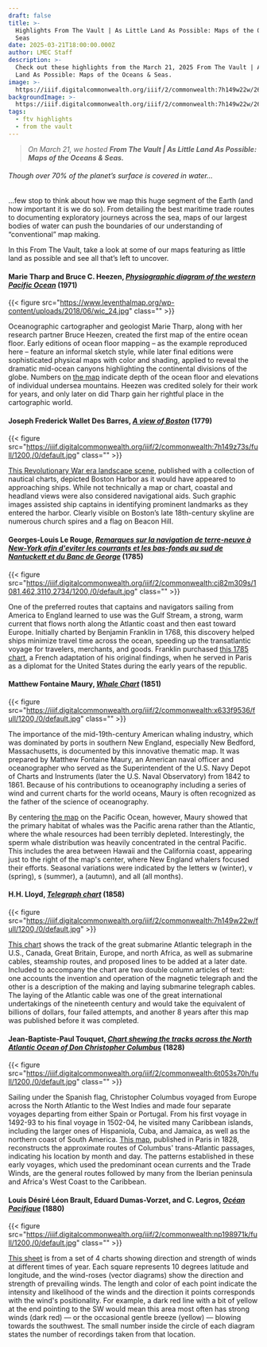 ```yaml
---
draft: false
title: >-
  Highlights From The Vault | As Little Land As Possible: Maps of the Oceans &
  Seas
date: 2025-03-21T18:00:00.000Z
author: LMEC Staff
description: >-
  Check out these highlights from the March 21, 2025 From The Vault | As Little
  Land As Possible: Maps of the Oceans & Seas.
image: >-
  https://iiif.digitalcommonwealth.org/iiif/2/commonwealth:7h149w22w/263,806,4013,1737/1200,/0/default.jpg
backgroundImage: >-
  https://iiif.digitalcommonwealth.org/iiif/2/commonwealth:7h149w22w/263,806,4013,1737/1200,/0/default.jpg
tags:
  - ftv highlights
  - from the vault
---
```


> *On March 21, we hosted **From The Vault | As Little Land As Possible: Maps of the Oceans & Seas.***

###### Though over 70% of the planet’s surface is covered in water…

…few stop to think about how we map this huge segment of the Earth (and how important it is we do so). From detailing the best maritime trade routes to documenting exploratory journeys across the sea, maps of our largest bodies of water can push the boundaries of our understanding of “conventional” map making.

In this From The Vault, take a look at some of our maps featuring as little land as possible and see all that’s left to uncover.

#### Marie Tharp and Bruce C. Heezen, ***[Physiographic diagram of the western Pacific Ocean](https://bpl.bibliocommons.com/v2/record/S75C4730543)*** (1971)

{{< figure src="https://www.leventhalmap.org/wp-content/uploads/2018/06/wic_24.jpg" class="" >}}

Oceanographic cartographer and geologist Marie Tharp, along with her research partner Bruce Heezen, created the first map of the entire ocean floor. Early editions of ocean floor mapping – as the example reproduced here – feature an informal sketch style, while later final editions were sophisticated physical maps with color and shading, applied to reveal the dramatic mid-ocean canyons highlighting the continental divisions of the globe. Numbers on [the map](https://bpl.bibliocommons.com/v2/record/S75C4730543) indicate depth of the ocean floor and elevations of individual undersea mountains. Heezen was credited solely for their work for years, and only later on did Tharp gain her rightful place in the cartographic world.

#### Joseph Frederick Wallet Des Barres, ***[A view of Boston](https://collections.leventhalmap.org/search/commonwealth:7h149z72h)*** (1779)

{{< figure src="https://iiif.digitalcommonwealth.org/iiif/2/commonwealth:7h149z73s/full/1200,/0/default.jpg" class="" >}}

[This Revolutionary War era landscape scene](https://collections.leventhalmap.org/search/commonwealth:7h149z72h), published with a collection of nautical charts, depicted Boston Harbor as it would have appeared to approaching ships. While not technically a map or chart, coastal and headland views were also considered navigational aids. Such graphic images assisted ship captains in identifying prominent landmarks as they entered the harbor. Clearly visible on Boston’s late 18th-century skyline are numerous church spires and a flag on Beacon Hill.

#### Georges-Louis Le Rouge, ***[Remarques sur la navigation de terre-neuve à New-York afin d'eviter les courrants et les bas-fonds au sud de Nantuckett et du Banc de George](https://collections.leventhalmap.org/search/commonwealth:cj82m308h)*** (1785)

{{< figure src="https://iiif.digitalcommonwealth.org/iiif/2/commonwealth:cj82m309s/1081,462,3110,2734/1200,/0/default.jpg" class="" >}}

One of the preferred routes that captains and navigators sailing from America to England learned to use was the Gulf Stream, a strong, warm current that flows north along the Atlantic coast and then east toward Europe. Initially charted by Benjamin Franklin in 1768, this discovery helped ships minimize travel time across the ocean, speeding up the transatlantic voyage for travelers, merchants, and goods. Franklin purchased [this 1785 chart](https://collections.leventhalmap.org/search/commonwealth:cj82m308h), a French adaptation of his original findings, when he served in Paris as a diplomat for the United States during the early years of the republic.

#### Matthew Fontaine Maury, ***[Whale Chart](https://collections.leventhalmap.org/search/commonwealth:x633f952x)*** (1851)

{{< figure src="https://iiif.digitalcommonwealth.org/iiif/2/commonwealth:x633f9536/full/1200,/0/default.jpg" class="" >}}

The importance of the mid-19th-century American whaling industry, which was dominated by ports in southern New England, especially New Bedford, Massachusetts, is documented by this innovative thematic map. It was prepared by Matthew Fontaine Maury, an American naval officer and oceanographer who served as the Superintendent of the U.S. Navy Depot of Charts and Instruments (later the U.S. Naval Observatory) from 1842 to 1861. Because of his contributions to oceanography including a series of wind and current charts for the world oceans, Maury is often recognized as the father of the science of oceanography. 

By centering [the map](https://collections.leventhalmap.org/search/commonwealth:x633f952x) on the Pacific Ocean, however, Maury showed that the primary habitat of whales was the Pacific arena rather than the Atlantic, where the whale resources had been terribly depleted. Interestingly, the sperm whale distribution was heavily concentrated in the central Pacific. This includes the area between Hawaii and the California coast, appearing just to the right of the map's center, where New England whalers focused their efforts. Seasonal variations were indicated by the letters w (winter), v (spring), s (summer), a (autumn), and all (all months).

#### H.H. Lloyd, ***[Telegraph chart](https://collections.leventhalmap.org/search/commonwealth:7h149w21m)*** (1858)

{{< figure src="https://iiif.digitalcommonwealth.org/iiif/2/commonwealth:7h149w22w/full/1200,/0/default.jpg" >}}

[This chart](https://collections.leventhalmap.org/search/commonwealth:7h149w21m) shows the track of the great submarine Atlantic telegraph in the U.S., Canada, Great Britain, Europe, and north Africa, as well as submarine cables, steamship routes, and proposed lines to be added at a later date. Included to accompany the chart are two double column articles of text: one accounts the invention and operation of the magnetic telegraph and the other is a description of the making and laying submarine telegraph cables. The laying of the Atlantic cable was one of the great international undertakings of the nineteenth century and would take the equivalent of billions of dollars, four failed attempts, and another 8 years after this map was published before it was completed.

#### Jean-Baptiste-Paul Touquet, ***[Chart shewing the tracks across the North Atlantic Ocean of Don Christopher Columbus](https://collections.leventhalmap.org/search/commonwealth:6t053s69r)*** (1828)

{{< figure src="https://iiif.digitalcommonwealth.org/iiif/2/commonwealth:6t053s70h/full/1200,/0/default.jpg" class="" >}}

Sailing under the Spanish flag, Christopher Columbus voyaged from Europe across the North Atlantic to the West Indies and made four separate voyages departing from either Spain or Portugal. From his first voyage in 1492-93 to his final voyage in 1502-04, he visited many Caribbean islands, including the larger ones of Hispaniola, Cuba, and Jamaica, as well as the northern coast of South America. [This map](https://collections.leventhalmap.org/search/commonwealth:6t053s69r), published in Paris in 1828, reconstructs the approximate routes of Columbus' trans-Atlantic passages, indicating his location by month and day. The patterns established in these early voyages, which used the predominant ocean currents and the Trade Winds, are the general routes followed by many from the Iberian peninsula and Africa's West Coast to the Caribbean.

#### Louis Désiré Léon Brault, Eduard Dumas-Vorzet, and C. Legros, ***[Océan Pacifique](https://collections.leventhalmap.org/search/commonwealth:zc77zv05s)*** (1880)

{{< figure src="https://iiif.digitalcommonwealth.org/iiif/2/commonwealth:np198971k/full/1200,/0/default.jpg" class="" >}}

[This sheet](https://collections.leventhalmap.org/search/commonwealth:zc77zv05s) is from a set of 4 charts showing direction and strength of winds at different times of year. Each square represents 10 degrees latitude and longitude, and the wind-roses (vector diagrams) show the direction and strength of prevailing winds. The length and color of each point indicate the intensity and likelihood of the winds and the direction it points corresponds with the wind's positionality. For example, a dark red line with a bit of yellow at the end pointing to the SW would mean this area most often has strong winds (dark red) — or the occasional gentle breeze (yellow) — blowing towards the southwest. The small number inside the circle of each diagram states the number of recordings taken from that location.
